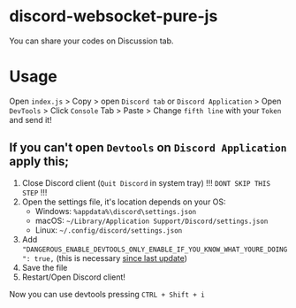 # discord-websocket-pure-js
You can share your codes on Discussion tab.

# Usage

Open `index.js` > Copy > open `Discord tab` or `Discord Application` > Open `DevTools` > Click `Console` Tab > Paste > Change `fifth line` with your `Token` and send it! 

## If you can't open `Devtools` on `Discord Application` apply this; 

1. Close Discord client (`Quit Discord` in system tray) !!! `DONT SKIP THIS STEP` !!! 
2. Open the settings file, it's location depends on your OS:
   - Windows: `%appdata%\discord\settings.json`
   - macOS: `~/Library/Application Support/Discord/settings.json`
   - Linux: `~/.config/discord/settings.json`
3. Add `"DANGEROUS_ENABLE_DEVTOOLS_ONLY_ENABLE_IF_YOU_KNOW_WHAT_YOURE_DOING": true,` (this is necessary [since last update](https://www.reddit.com/r/discordapp/comments/sc61n3/comment/hu4fw5x))
4. Save the file
5. Restart/Open Discord client!

Now you can use devtools pressing `CTRL + Shift + i`
